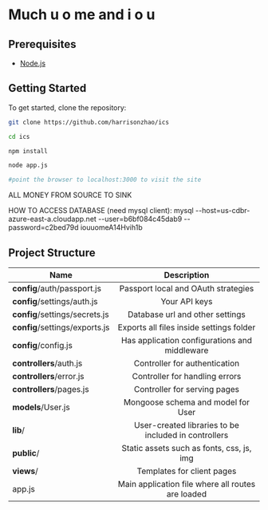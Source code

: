Much u o me and i o u
=========

Prerequisites
---------------
- [Node.js](http://nodejs.org)

Getting Started
---------------

To get started, clone the repository:

```bash
git clone https://github.com/harrisonzhao/ics

cd ics

npm install

node app.js

#point the browser to localhost:3000 to visit the site
```

ALL MONEY FROM SOURCE TO SINK

HOW TO ACCESS DATABASE (need mysql client):
mysql --host=us-cdbr-azure-east-a.cloudapp.net --user=b6bf084c45dab9 --password=c2bed79d iouuomeA14Hvih1b

Project Structure
-----------------

| Name                               | Description                                                 |
| ---------------------------------- |:-----------------------------------------------------------:|
| **config**/auth/passport.js        | Passport local and OAuth strategies                         |
| **config**/settings/auth.js        | Your API keys                                               |
| **config**/settings/secrets.js     | Database url and other settings                             |
| **config**/settings/exports.js     | Exports all files inside settings folder                    |
| **config**/config.js               | Has application configurations and middleware               |
| **controllers**/auth.js            | Controller for authentication                               |
| **controllers**/error.js           | Controller for handling errors                              |
| **controllers**/pages.js           | Controller for serving pages                                |
| **models**/User.js                 | Mongoose schema and model for User                          |
| **lib**/                           | User-created libraries to be included in controllers        |
| **public**/                        | Static assets such as fonts, css, js, img                   |
| **views**/                         | Templates for client pages                                  |
| app.js                             | Main application file where all routes are loaded           |